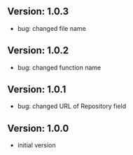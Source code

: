 Version: 1.0.3
------------
- bug: changed file name

Version: 1.0.2
------------
- bug: changed function name

Version: 1.0.1
------------
- bug: changed URL of Repository field

Version: 1.0.0
------------
- initial version